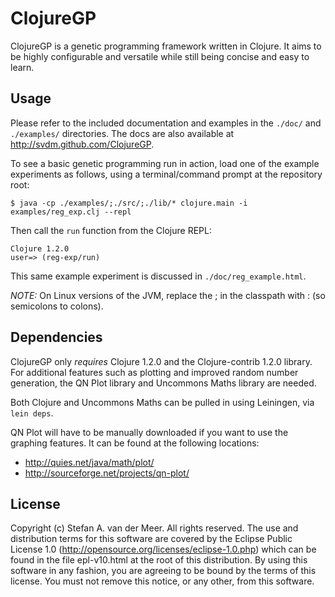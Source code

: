 ClojureGP
=========

ClojureGP is a genetic programming framework written in Clojure. It aims to be
highly configurable and versatile while still being concise and easy to learn.


Usage
-----

Please refer to the included documentation and examples in the `./doc/` and
`./examples/` directories. The docs are also available at <http://svdm.github.com/ClojureGP>.

To see a basic genetic programming run in action, load one of the example
experiments as follows, using a terminal/command prompt at the repository root:

    $ java -cp ./examples/;./src/;./lib/* clojure.main -i examples/reg_exp.clj --repl

Then call the `run` function from the Clojure REPL:

    Clojure 1.2.0
    user=> (reg-exp/run)

This same example experiment is discussed in `./doc/reg_example.html`.

*NOTE:* On Linux versions of the JVM, replace the ; in the classpath with : (so
 semicolons to colons).

Dependencies
------------

ClojureGP only *requires* Clojure 1.2.0 and the Clojure-contrib 1.2.0
library. For additional features such as plotting and improved random number
generation, the QN Plot library and Uncommons Maths library are needed.

Both Clojure and Uncommons Maths can be pulled in using Leiningen, via
`lein deps`.

QN Plot will have to be manually downloaded if you want to use the graphing
features. It can be found at the following locations:

 - <http://quies.net/java/math/plot/>
 - <http://sourceforge.net/projects/qn-plot/>

License
-------

Copyright (c) Stefan A. van der Meer. All rights reserved.
The use and distribution terms for this software are covered by the Eclipse
Public License 1.0 (http://opensource.org/licenses/eclipse-1.0.php) which
can be found in the file epl-v10.html at the root of this distribution. By
using this software in any fashion, you are agreeing to be bound by the
terms of this license. You must not remove this notice, or any other, from
this software.
